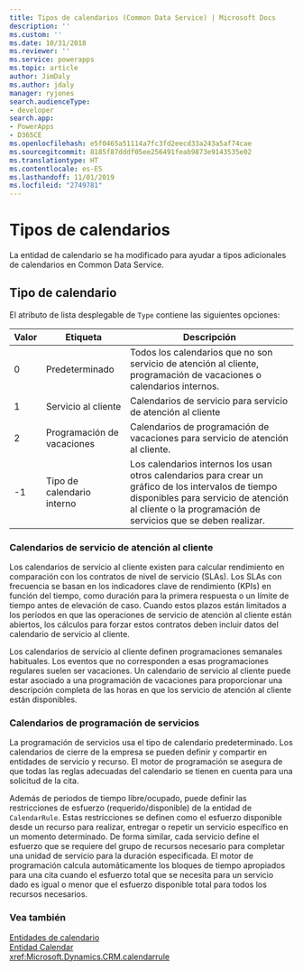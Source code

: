 ```yaml
---
title: Tipos de calendarios (Common Data Service) | Microsoft Docs
description: ''
ms.custom: ''
ms.date: 10/31/2018
ms.reviewer: ''
ms.service: powerapps
ms.topic: article
author: JimDaly
ms.author: jdaly
manager: ryjones
search.audienceType:
- developer
search.app:
- PowerApps
- D365CE
ms.openlocfilehash: e5f0465a51114a7fc3fd2eecd33a243a5af74cae
ms.sourcegitcommit: 8185f87dddf05ee256491feab9873e9143535e02
ms.translationtype: HT
ms.contentlocale: es-ES
ms.lasthandoff: 11/01/2019
ms.locfileid: "2749781"
---
```

# <a name="types-of-calendars"></a>Tipos de calendarios

La entidad de calendario se ha modificado para ayudar a tipos adicionales de calendarios en Common Data Service.  
  
## <a name="calendar-type"></a>Tipo de calendario  
 El atributo de lista desplegable de `Type` contiene las siguientes opciones:  
  
|Valor|Etiqueta|Descripción|  
|-----------|-----------|-----------------|  
|0|Predeterminado|Todos los calendarios que no son servicio de atención al cliente, programación de vacaciones o calendarios internos.|  
|1|Servicio al cliente|Calendarios de servicio para servicio de atención al cliente|  
|2|Programación de vacaciones|Calendarios de programación de vacaciones para servicio de atención al cliente.|  
|-1|Tipo de calendario interno|Los calendarios internos los usan otros calendarios para crear un gráfico de los intervalos de tiempo disponibles para servicio de atención al cliente o la programación de servicios que se deben realizar.|  
  
### <a name="customer-service-calendars"></a>Calendarios de servicio de atención al cliente  
 Los calendarios de servicio al cliente existen para calcular rendimiento en comparación con los contratos de nivel de servicio (SLAs). Los SLAs con frecuencia se basan en los indicadores clave de rendimiento (KPIs) en función del tiempo, como duración para la primera respuesta o un límite de tiempo antes de elevación de caso. Cuando estos plazos están limitados a los períodos en que las operaciones de servicio de atención al cliente están abiertos, los cálculos para forzar estos contratos deben incluir datos del calendario de servicio al cliente.  
  
 Los calendarios de servicio al cliente definen programaciones semanales habituales. Los eventos que no corresponden a esas programaciones regulares suelen ser vacaciones. Un calendario de servicio al cliente puede estar asociado a una programación de vacaciones para proporcionar una descripción completa de las horas en que los servicio de atención al cliente están disponibles.  
  
### <a name="service-scheduling-calendars"></a>Calendarios de programación de servicios  
 La programación de servicios usa el tipo de calendario predeterminado. Los calendarios de cierre de la empresa se pueden definir y compartir en entidades de servicio y recurso. El motor de programación se asegura de que todas las reglas adecuadas del calendario se tienen en cuenta para una solicitud de la cita.  
  
 Además de periodos de tiempo libre/ocupado, puede definir las restricciones de esfuerzo (requerido/disponible) de la entidad de `CalendarRule`. Estas restricciones se definen como el esfuerzo disponible desde un recurso para realizar, entregar o repetir un servicio específico en un momento determinado. De forma similar, cada servicio define el esfuerzo que se requiere del grupo de recursos necesario para completar una unidad de servicio para la duración especificada. El motor de programación calcula automáticamente los bloques de tiempo apropiados para una cita cuando el esfuerzo total que se necesita para un servicio dado es igual o menor que el esfuerzo disponible total para todos los recursos necesarios.  
  
### <a name="see-also"></a>Vea también  
 [Entidades de calendario](calendar-entities.md)   
 [Entidad Calendar](reference/entities/calendar.md)   
 <xref:Microsoft.Dynamics.CRM.calendarrule>